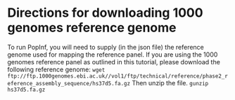 # Directions for downloading 1000 genomes reference genome
To run PopInf, you will need to supply (in the json file) the reference genome used for mapping the reference panel.
If you are using the 1000 genomes reference panel as outlined in this tutorial, please download the following reference genome:
`wget ftp://ftp.1000genomes.ebi.ac.uk//vol1/ftp/technical/reference/phase2_reference_assembly_sequence/hs37d5.fa.gz`
Then unzip the file.
`gunzip hs37d5.fa.gz`

